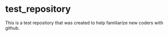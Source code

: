# test_repository
This is a test repository that was created to help familiarize new coders with github.
